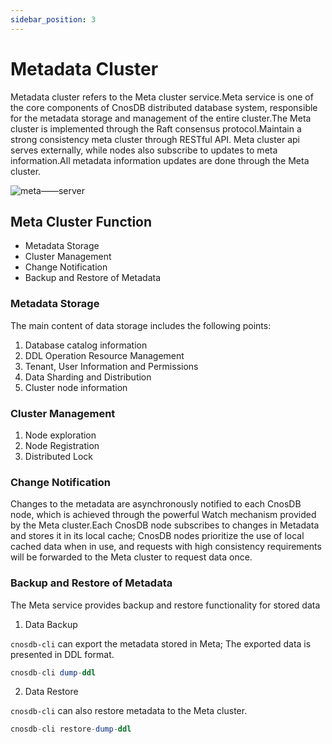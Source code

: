 ```yaml
---
sidebar_position: 3
---
```


# Metadata Cluster

Metadata cluster refers to the Meta cluster service.Meta service is one of the core components of CnosDB distributed database system, responsible for the metadata storage and management of the entire cluster.The Meta cluster is implemented through the Raft consensus protocol.Maintain a strong consistency meta cluster through RESTful API. Meta cluster api serves externally, while nodes also subscribe to updates to meta information.All metadata information updates are done through the Meta cluster.

![meta——server](/img/raft.jpg)

## Meta Cluster Function

- Metadata Storage
- Cluster Management
- Change Notification
- Backup and Restore of Metadata

### Metadata Storage

The main content of data storage includes the following points:

1. Database catalog information
2. DDL Operation Resource Management
3. Tenant, User Information and Permissions
4. Data Sharding and Distribution
5. Cluster node information

### Cluster Management

1. Node exploration
2. Node Registration
3. Distributed Lock

### Change Notification

Changes to the metadata are asynchronously notified to each CnosDB node, which is achieved through the powerful Watch mechanism provided by the Meta cluster.Each CnosDB node subscribes to changes in Metadata and stores it in its local cache; CnosDB nodes prioritize the use of local cached data when in use, and requests with high consistency requirements will be forwarded to the Meta cluster to request data once.

### Backup and Restore of Metadata

The Meta service provides backup and restore functionality for stored data

1. Data Backup

`cnosdb-cli` can export the metadata stored in Meta; The exported data is presented in DDL format.

```sql
cnosdb-cli dump-ddl
```

2. Data Restore

`cnosdb-cli` can also restore metadata to the Meta cluster.

```sql
cnosdb-cli restore-dump-ddl
```

